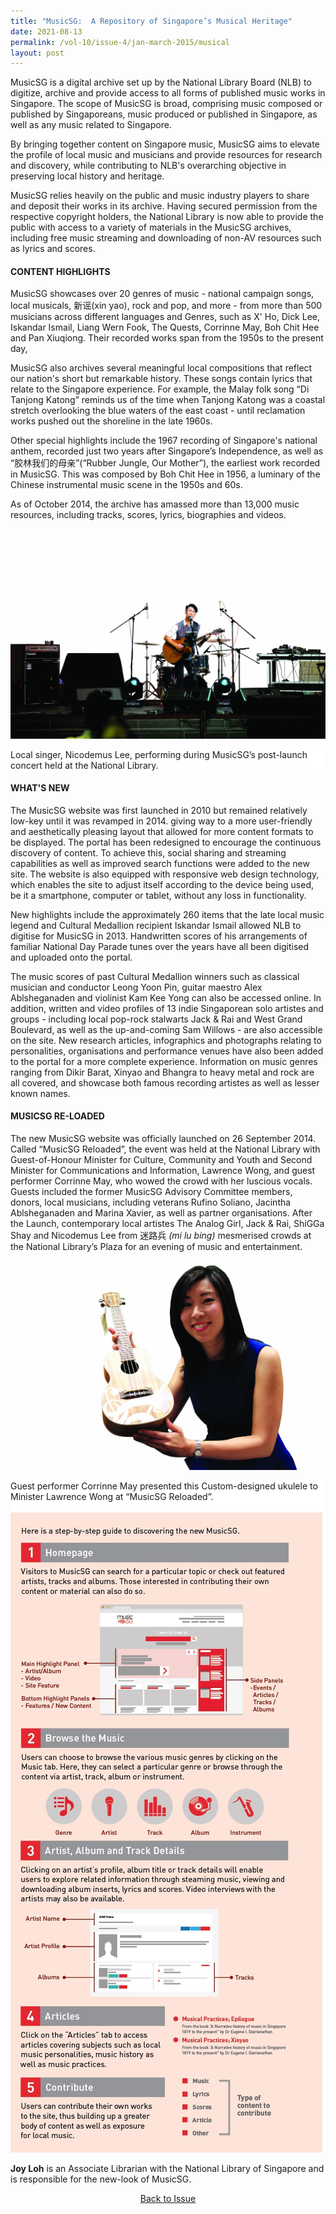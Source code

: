 ```yaml
---
title: "MusicSG:  A Repository of Singapore’s Musical Heritage"
date: 2021-08-13
permalink: /vol-10/issue-4/jan-march-2015/musical
layout: post
---
```


MusicSG is a digital archive set up by the National Library Board (NLB) to digitize, archive and provide access to all forms of published music works in Singapore. The scope of MusicSG is broad, comprising music composed or published by Singaporeans, music produced or published in Singapore, as well as any music related to Singapore. 

By bringing together content on Singapore music, MusicSG aims to elevate the profile of local music and musicians and provide resources for research and discovery, while contributing to NLB's overarching objective in preserving local history and heritage. 

MusicSG relies heavily on the public and music industry players to share and deposit their works in its archive. Having secured permission from the respective copyright holders, the National Library is now able to provide the public with access to a variety of materials in the MusicSG archives, including free music streaming and downloading of non-AV resources such as lyrics and scores. 

#### **CONTENT HIGHLIGHTS** 

MusicSG showcases over 20 genres of music - national campaign songs, local musicals, 新谣(xin yao), rock and pop, and more - from more than 500 musicians across different languages and Genres, such as X' Ho, Dick Lee, Iskandar Ismail, Liang Wern Fook, The Quests, Corrinne May, Boh Chit Hee and Pan Xiuqiong. Their recorded works span from the 1950s to the present day, 

MusicSG also archives several meaningful local compositions that reflect our nation's short but remarkable history. These songs contain lyrics that relate to the Singapore experience. For example, the Malay folk song “Di Tanjong Katong” reminds us of the time when Tanjong Katong was a coastal stretch overlooking the blue waters of the east coast - until reclamation works pushed out the shoreline in the late 1960s. 

Other special highlights include the 1967 recording of Singapore's national anthem, recorded just two years after Singapore’s Independence, as well as “胶林我们的母亲”(“Rubber Jungle, Our Mother”), the earliest work recorded in MusicSG. This was composed by Boh Chit Hee in 1956, a luminary of the Chinese instrumental music scene in the 1950s and 60s. 

As of October 2014, the archive has amassed more than 13,000 music resources, including tracks, scores, lyrics, biographies and videos. 

![Alt text for image on Isomer site](/images/vol-10-issue-4/music/local_singer.jpg)
<div style="background-color: white;">Local singer, Nicodemus Lee, performing during MusicSG’s post-launch concert held at the National Library.</div>


#### **WHAT'S NEW** 

The MusicSG website was first launched in 2010 but remained relatively low-key until it was revamped in 2014. giving way to a more user-friendly and aesthetically pleasing layout that allowed for more content formats to be displayed. The portal has been redesigned to encourage the continuous discovery of content. To achieve this, social sharing and streaming capabilities as well as improved search functions were added to the new site. The website is also equipped with responsive web design technology, which enables the site to adjust itself according to the device being used, be it a smartphone, computer or tablet, without any loss in functionality. 

New highlights include the approximately 260 items that the late local music legend and Cultural Medallion recipient Iskandar Ismail allowed NLB to digitise for MusicSG in 2013. Handwritten scores of his arrangements of familiar National Day Parade tunes over the years have all been digitised and uploaded onto the portal. 

The music scores of past Cultural Medallion winners such as classical musician and conductor Leong Yoon Pin, guitar maestro Alex Ablsheganaden and violinist Kam Kee Yong can also be accessed online. In addition, written and video profiles of 13 indie Singaporean solo artistes and groups - including local pop-rock stalwarts Jack &amp; Rai and West Grand Boulevard, as well as the up-and-coming Sam Willows - are also accessible on the site. New research articles, infographics and photographs relating to personalities, organisations and performance venues have also been added to the portal for a more complete experience. Information on music genres ranging from Dikir Barat, Xinyao and Bhangra to heavy metal and rock are all covered, and showcase both famous recording artistes as well as lesser known names. 

#### **MUSICSG RE-LOADED** 

The new MusicSG website was officially launched on 26 September 2014. Called “MusicSG Reloaded”, the event was held at the National Library with Guest-of-Honour Minister for Culture, Community and Youth and Second Minister for Communications and Information, Lawrence Wong, and guest performer Corrinne May, who wowed the crowd with her luscious vocals. Guests included the former MusicSG Advisory Committee members, donors, local musicians, including veterans Rufino Soliano, Jacintha Ablsheganaden and Marina Xavier, as well as partner organisations. After the Launch, contemporary local artistes The Analog Girl, Jack &amp; Rai, ShiGGa Shay and Nicodemus Lee from 迷路兵 <i>(mi lu bing)</i> mesmerised crowds at the National Library’s Plaza for an evening of music and entertainment. 

![Alt text for image on Isomer site](/images/vol-10-issue-4/music/ukelele.jpg)
<div style="background-color: white;">Guest performer Corrinne May presented this Custom-designed ukulele to Minister Lawrence Wong at “MusicSG Reloaded”.</div>

<div style="background-color: white;">
<br>
<img src="\images\vol-10-issue-4\music\steps.jpg">
	</div>
	
**Joy Loh** is an Associate Librarian with the National Library of Singapore and is responsible for the new-look of MusicSG.

<a href="https://nlb-ba-staging.netlify.app/vol-10/issue-4/jan-mar-2015/"><center>Back to Issue</center></a>